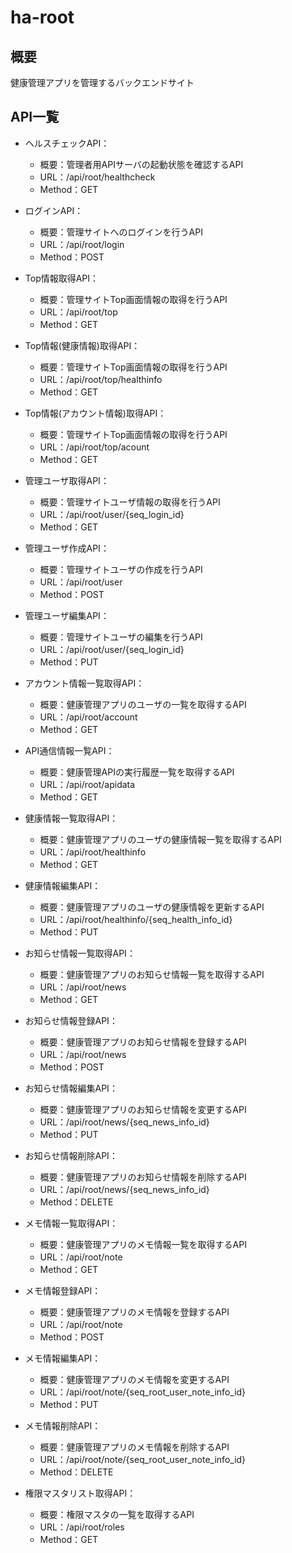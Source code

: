 # ha-root

## 概要
健康管理アプリを管理するバックエンドサイト

## API一覧
- ヘルスチェックAPI：
    - 概要：管理者用APIサーバの起動状態を確認するAPI
    - URL：/api/root/healthcheck
    - Method：GET

- ログインAPI：
    - 概要：管理サイトへのログインを行うAPI
    - URL：/api/root/login
    - Method：POST

- Top情報取得API：
    - 概要：管理サイトTop画面情報の取得を行うAPI
    - URL：/api/root/top
    - Method：GET

- Top情報(健康情報)取得API：
    - 概要：管理サイトTop画面情報の取得を行うAPI
    - URL：/api/root/top/healthinfo
    - Method：GET

- Top情報(アカウント情報)取得API：
    - 概要：管理サイトTop画面情報の取得を行うAPI
    - URL：/api/root/top/acount
    - Method：GET

- 管理ユーザ取得API：
    - 概要：管理サイトユーザ情報の取得を行うAPI
    - URL：/api/root/user/{seq_login_id}
    - Method：GET

- 管理ユーザ作成API：
    - 概要：管理サイトユーザの作成を行うAPI
    - URL：/api/root/user
    - Method：POST

- 管理ユーザ編集API：
    - 概要：管理サイトユーザの編集を行うAPI
    - URL：/api/root/user/{seq_login_id}
    - Method：PUT

- アカウント情報一覧取得API：
    - 概要：健康管理アプリのユーザの一覧を取得するAPI
    - URL：/api/root/account
    - Method：GET

- API通信情報一覧API：
    - 概要：健康管理APIの実行履歴一覧を取得するAPI
    - URL：/api/root/apidata
    - Method：GET

- 健康情報一覧取得API：
    - 概要：健康管理アプリのユーザの健康情報一覧を取得するAPI
    - URL：/api/root/healthinfo
    - Method：GET

- 健康情報編集API：
    - 概要：健康管理アプリのユーザの健康情報を更新するAPI
    - URL：/api/root/healthinfo/{seq_health_info_id}
    - Method：PUT

- お知らせ情報一覧取得API：
    - 概要：健康管理アプリのお知らせ情報一覧を取得するAPI
    - URL：/api/root/news
    - Method：GET

- お知らせ情報登録API：
    - 概要：健康管理アプリのお知らせ情報を登録するAPI
    - URL：/api/root/news
    - Method：POST

- お知らせ情報編集API：
    - 概要：健康管理アプリのお知らせ情報を変更するAPI
    - URL：/api/root/news/{seq_news_info_id}
    - Method：PUT

- お知らせ情報削除API：
    - 概要：健康管理アプリのお知らせ情報を削除するAPI
    - URL：/api/root/news/{seq_news_info_id}
    - Method：DELETE

- メモ情報一覧取得API：
    - 概要：健康管理アプリのメモ情報一覧を取得するAPI
    - URL：/api/root/note
    - Method：GET

- メモ情報登録API：
    - 概要：健康管理アプリのメモ情報を登録するAPI
    - URL：/api/root/note
    - Method：POST

- メモ情報編集API：
    - 概要：健康管理アプリのメモ情報を変更するAPI
    - URL：/api/root/note/{seq_root_user_note_info_id}
    - Method：PUT

- メモ情報削除API：
    - 概要：健康管理アプリのメモ情報を削除するAPI
    - URL：/api/root/note/{seq_root_user_note_info_id}
    - Method：DELETE

- 権限マスタリスト取得API：
    - 概要：権限マスタの一覧を取得するAPI
    - URL：/api/root/roles
    - Method：GET
